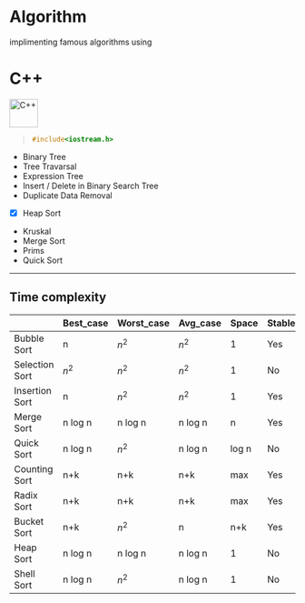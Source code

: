 # Algorithm

implimenting famous algorithms using 

# C++

<div align="left">
<img src="https://cdn.jsdelivr.net/gh/devicons/devicon@latest/icons/cplusplus/cplusplus-original.svg" height="50px" alt="C++" />
          
</div>



> ``` c++
> #include<iostream.h>
> ```

- Binary Tree
- Tree Travarsal
- Expression Tree
- Insert / Delete in Binary Search Tree
- Duplicate Data Removal 
- [x] Heap Sort
- Kruskal 
- Merge Sort
- Prims 
- Quick Sort

___

## Time complexity

|                 |Best_case|Worst_case|Avg_case|Space |Stable |
|-                |-        |-         |-       |-     |-      |
|Bubble Sort      |n        |$n^2$     |$n^2$   |1     |Yes    |
|Selection Sort   |$n^2$    |$n^2$     |$n^2$   |1     |No     |
|Insertion Sort   |n        |$n^2$     |$n^2$   |1     |Yes    |
|Merge Sort       |n log n  |n log n   |n log n |n     |Yes    |
|Quick Sort       |n log n  |$n^2$     |n log n |log n |No     |
|Counting Sort    |n+k      |n+k       |n+k     |max   |Yes    |
|Radix Sort       |n+k      |n+k       |n+k     |max   |Yes    | 
|Bucket Sort      |n+k      |$n^2$     |n       |n+k   |Yes    |
|Heap Sort        |n log n  |n log n   |n log n |1     |No     |
|Shell Sort       |n log n  |$n^2$     |n log n |1     |No     | 
